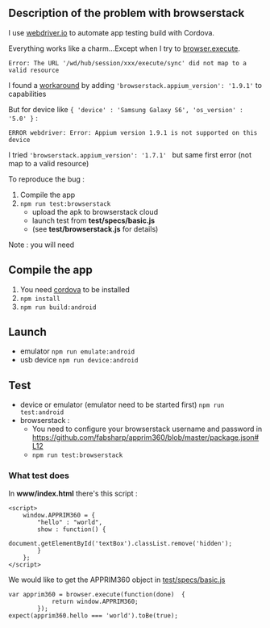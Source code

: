 ## Description of the problem with browserstack

I use [webdriver.io](https://webdriver.io/) to automate app testing build with Cordova. 

Everything works like a charm...Except when I try to [browser.execute](https://webdriver.io/docs/api/browser/execute.html).

```Error: The URL '/wd/hub/session/xxx/execute/sync' did not map to a valid resource```

I found a [workaround](https://github.com/webdriverio/webdriverio/issues/3264) by adding ```'browserstack.appium_version': '1.9.1'``` to capabilities 

But for device like ```{ 'device' : 'Samsung Galaxy S6', 'os_version' : '5.0' }``` :

```ERROR webdriver: Error: Appium version 1.9.1 is not supported on this device```

I tried  ```'browserstack.appium_version': '1.7.1' ``` but same first error (not map to a valid resource)

To reproduce the bug :
1. Compile the app
2. ```npm run test:browserstack```
    * upload the apk to browserstack cloud
    * launch test from **test/specs/basic.js**
    * (see **test/browserstack.js** for details)
    
Note : you will need 

## Compile the app

1. You need [cordova](https://cordova.apache.org/) to be installed
2. ```npm install```
3. ```npm run build:android```

## Launch

* emulator ```npm run emulate:android```
* usb device ```npm run device:android```

## Test

* device or emulator (emulator need to be started first) ```npm run test:android```
* browserstack :
    * You need to configure your browserstack username and password in https://github.com/fabsharp/apprim360/blob/master/package.json#L12
    * ```npm run test:browserstack```

### What test does

In **www/index.html** there's this script : 
```
<script>
    window.APPRIM360 = {
        "hello" : "world",
        show : function() {
            document.getElementById('textBox').classList.remove('hidden');
        }
    };
</script>
```
We would like to get the APPRIM360 object in [test/specs/basic.js](https://github.com/fabsharp/apprim360/blob/master/test/specs/basic.js#L26) 
```
var apprim360 = browser.execute(function(done)  {
            return window.APPRIM360;
        });
expect(apprim360.hello === 'world').toBe(true);
```

